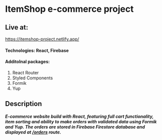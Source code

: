 # ItemShop e-commerce project

## Live at:
https://itemshop-project.netlify.app/

#### Technologies: React, Firebase
#### Additolnal packages: 
1. React Router
2. Styled Components
3. Formik 
4. Yup

## Description
##### E-commerce website build with React, featuring full cart functionality, item sorting and ability to make orders with validated data using Formik and Yup. The orders are stored in Firebase Firestore database and displayed at [/orders](https://itemshop-project.netlify.app/orders) route.